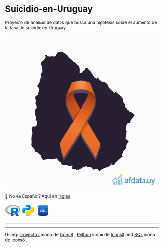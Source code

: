 # Suicidio-en-Uruguay

Proyecto de análisis de datos que busca una hipótesis sobre el aumento de la tasa de suicidio en Uruguay.

![](/images/uruguay-suicidio-afdatauy.png "Epidemia de suicidio en Uruguay")

📢 No en Español? Aquí en [Inglés](README.md "Translated version of this document, called Readme.md. The 'original' readme file.").

![](/images/icons8-proyecto-r-48.png "Lenguaje R")   ![](/images/icons8-python-48.png "Lenguaje Python")![](/images/icons8-sql-48.png "Lenguaje SQL")

---
---

<p style="color:black;">
Using: 
<a style="color:black;" target="_blank" href="https://icons8.com/icon/CLvQeiwFpit4/r-project">proyecto r</a> icono de <a target="_blank" href="https://icons8.com">Icons8</a>
, 
<a style="color:black;" target="_blank" href="https://icons8.com/icon/l75OEUJkPAk4/python">Python</a> icono de <a target="_blank" href="https://icons8.com">Icons8</a>
and 
<a style="color:black;" target="_blank" href="https://icons8.com/icon/J6KcaRLsTgpZ/sql">SQL</a> icono de <a target="_blank" href="https://icons8.com">Icons8</a>
.
</p>
